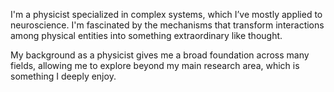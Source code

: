 I'm a physicist specialized in complex systems, which I’ve mostly applied to neuroscience. I'm fascinated by the mechanisms that transform interactions among physical entities into something extraordinary like thought. 

My background as a physicist gives me a broad foundation across many fields, allowing me to explore beyond my main research area, which is something I deeply enjoy.

